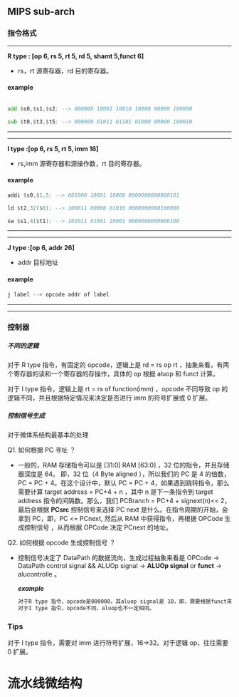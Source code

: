 ## MIPS sub-arch

### 指令格式

---

**R type : [op 6, rs 5, rt 5, rd 5, shamt 5,funct 6]**

- rs，rt 源寄存器，rd 目的寄存器。

#### example

```asm

add $s0,$s1,$s2; --> 000000 10001 10010 10000 00000 100000

sub $t0,$t3,$t5; --> 000000 01011 01101 01000 00000 100010
```

---

---

**I type :[op 6, rs 5, rt 5, imm 16]**

- rs,imm 源寄存器和源操作数，rt 目的寄存器。

#### example

```asm
addi $s0,$1,5; --> 001000 10001 10000 0000000000000101

ld $t2,32($0); --> 100011 00000 01010 0000000000100000

sw $s1,4($t1); --> 101011 01001 10001 0000000000000100
```

---

---

**J type :[op 6, addr 26]**

- addr 目标地址

#### example
```asm
j label --> opcode addr of label
```
---
---
### 控制器

##### 不同的逻辑

对于 R type 指令，有固定的 opcode，逻辑上是 rd = rs op rt ，抽象来看，有两个寄存器的读和一个寄存器的存操作，具体的 op 根据 aluop 和 funct 计算。

对于 I type 指令，逻辑上是 rt = rs of function(imm) ，opcode 不同导致 op 的逻辑不同，并且根据特定情况来决定是否进行 imm 的符号扩展或 0 扩展。

##### 控制信号生成

对于微体系结构最基本的处理

Q1. 如何根据 PC 寻址 ？

- 一般的，RAM 存储指令可以是 [31:0] RAM [63:0] ，32 位的指令，并且存储器深度是 64。
  即，32 位（4 Byte aligned ），所以我们的 PC 是 4 的倍数，PC = PC + 4。在这个设计中，默认 PC = PC + 4，如果遇到跳转指令，那么需要计算 target address = PC+4 + n ，其中 n 是下一条指令到 target address 指令的间隔数。那么，我们 PCBranch = PC+4 + signext(n)<< 2，最后会根据 **PCsrc** 控制信号来选择 PC next 是什么。在指令周期的开始，会拿到 PC，即，PC <= PCnext, 然后从 RAM 中获得指令，再根据 OPCode 生成控制信号 ，从而根据 OPCode 决定 PCnext 的地址。

Q2. 如何根据 opcode 生成控制信号 ？

- 控制信号决定了 DataPath 的数据流向，生成过程抽象来看是 OPCode -> DataPath control signal && ALUOp signal -> **ALUOp signal** or **funct** -> alucontrolle 。

  **_example_**

  ```reStructuredText
  对于R type 指令，opcode是000000，其aluop signal是 10，即，需要根据funct来选择 aluop add sub or and e.t.
  对于I type 指令，opcode不同，aluop也不一定相同。
  
  ```

### Tips

对于 I type 指令，需要对 imm 进行符号扩展，16->32。对于逻辑 op，往往需要 0 扩展。


# 流水线微结构